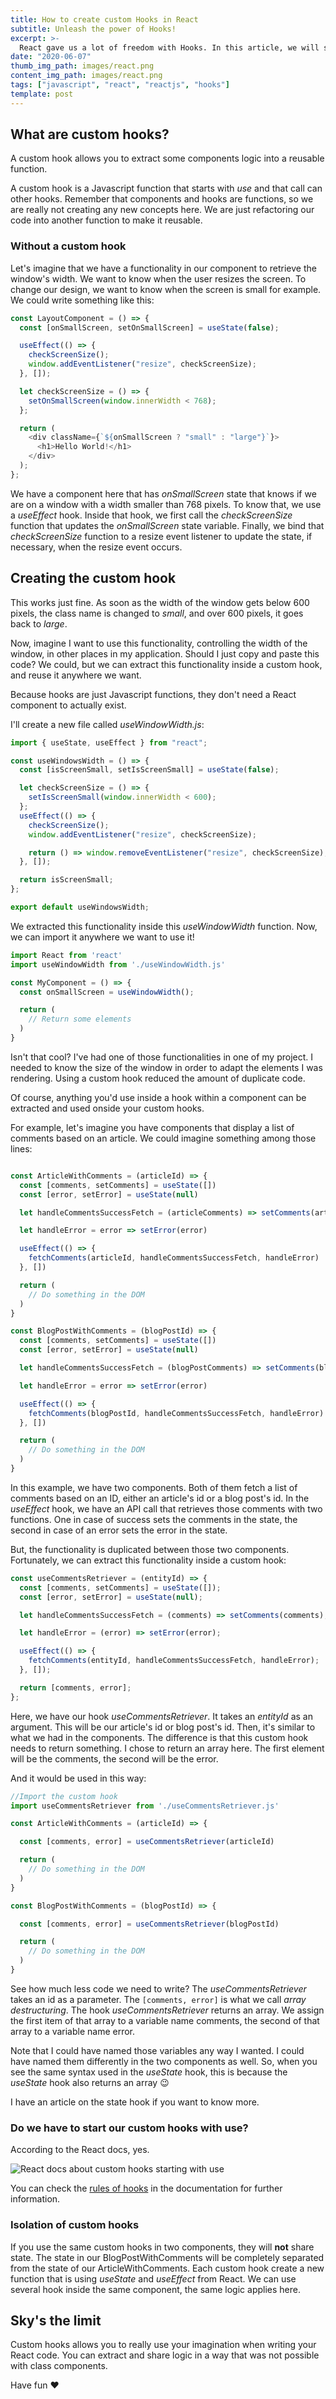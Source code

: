 ```yaml
---
title: How to create custom Hooks in React
subtitle: Unleash the power of Hooks!
excerpt: >-
  React gave us a lot of freedom with Hooks. In this article, we will see how we can write our custom Hooks to abstract logic and reduce duplicate code.
date: "2020-06-07"
thumb_img_path: images/react.png
content_img_path: images/react.png
tags: ["javascript", "react", "reactjs", "hooks"]
template: post
---
```


## What are custom hooks?

A custom hook allows you to extract some components logic into a reusable function.

A custom hook is a Javascript function that starts with _use_ and that call can other hooks. Remember that components and hooks are functions, so we are really not creating any new concepts here. We are just refactoring our code into another function to make it reusable.

### Without a custom hook

Let's imagine that we have a functionality in our component to retrieve the window's width. We want to know when the user resizes the screen. To change our design, we want to know when the screen is small for example. We could write something like this:

```javascript
const LayoutComponent = () => {
  const [onSmallScreen, setOnSmallScreen] = useState(false);

  useEffect(() => {
    checkScreenSize();
    window.addEventListener("resize", checkScreenSize);
  }, []);

  let checkScreenSize = () => {
    setOnSmallScreen(window.innerWidth < 768);
  };

  return (
    <div className={`${onSmallScreen ? "small" : "large"}`}>
      <h1>Hello World!</h1>
    </div>
  );
};
```

We have a component here that has _onSmallScreen_ state that knows if we are on a window with a width smaller than 768 pixels. To know that, we use a _useEffect_ hook. Inside that hook, we first call the _checkScreenSize_ function that updates the _onSmallScreen_ state variable. Finally, we bind that _checkScreenSize_ function to a resize event listener to update the state, if necessary, when the resize event occurs.

## Creating the custom hook

This works just fine. As soon as the width of the window gets below 600 pixels, the class name is changed to _small_, and over 600 pixels, it goes back to _large_.

Now, imagine I want to use this functionality, controlling the width of the window, in other places in my application. Should I just copy and paste this code? We could, but we can extract this functionality inside a custom hook, and reuse it anywhere we want.

Because hooks are just Javascript functions, they don't need a React component to actually exist.

I'll create a new file called _useWindowWidth.js_:

```javascript
import { useState, useEffect } from "react";

const useWindowsWidth = () => {
  const [isScreenSmall, setIsScreenSmall] = useState(false);

  let checkScreenSize = () => {
    setIsScreenSmall(window.innerWidth < 600);
  };
  useEffect(() => {
    checkScreenSize();
    window.addEventListener("resize", checkScreenSize);

    return () => window.removeEventListener("resize", checkScreenSize);
  }, []);

  return isScreenSmall;
};

export default useWindowsWidth;
```

We extracted this functionality inside this _useWindowWidth_ function. Now, we can import it anywhere we want to use it!

```javascript
import React from 'react'
import useWindowWidth from './useWindowWidth.js'

const MyComponent = () => {
  const onSmallScreen = useWindowWidth();

  return (
    // Return some elements
  )
}

```

Isn't that cool? I've had one of those functionalities in one of my project. I needed to know the size of the window in order to adapt the elements I was rendering. Using a custom hook reduced the amount of duplicate code.

Of course, anything you'd use inside a hook within a component can be extracted and used onside your custom hooks.

For example, let's imagine you have components that display a list of comments based on an article. We could imagine something among those lines:

```javascript

const ArticleWithComments = (articleId) => {
  const [comments, setComments] = useState([])
  const [error, setError] = useState(null)

  let handleCommentsSuccessFetch = (articleComments) => setComments(articleComments)

  let handleError = error => setError(error)

  useEffect(() => {
    fetchComments(articleId, handleCommentsSuccessFetch, handleError)
  }, [])

  return (
    // Do something in the DOM
  )
}

const BlogPostWithComments = (blogPostId) => {
  const [comments, setComments] = useState([])
  const [error, setError] = useState(null)

  let handleCommentsSuccessFetch = (blogPostComments) => setComments(blogPostComments)

  let handleError = error => setError(error)

  useEffect(() => {
    fetchComments(blogPostId, handleCommentsSuccessFetch, handleError)
  }, [])

  return (
    // Do something in the DOM
  )
}

```

In this example, we have two components. Both of them fetch a list of comments based on an ID, either an article's id or a blog post's id. In the _useEffect_ hook, we have an API call that retrieves those comments with two functions. One in case of success sets the comments in the state, the second in case of an error sets the error in the state.

But, the functionality is duplicated between those two components. Fortunately, we can extract this functionality inside a custom hook:

```javascript
const useCommentsRetriever = (entityId) => {
  const [comments, setComments] = useState([]);
  const [error, setError] = useState(null);

  let handleCommentsSuccessFetch = (comments) => setComments(comments);

  let handleError = (error) => setError(error);

  useEffect(() => {
    fetchComments(entityId, handleCommentsSuccessFetch, handleError);
  }, []);

  return [comments, error];
};
```

Here, we have our hook _useCommentsRetriever_. It takes an _entityId_ as an argument. This will be our article's id or blog post's id. Then, it's similar to what we had in the components. The difference is that this custom hook needs to return something. I chose to return an array here. The first element will be the comments, the second will be the error.

And it would be used in this way:

```javascript
//Import the custom hook
import useCommentsRetriever from './useCommentsRetriever.js'

const ArticleWithComments = (articleId) => {

  const [comments, error] = useCommentsRetriever(articleId)

  return (
    // Do something in the DOM
  )
}

const BlogPostWithComments = (blogPostId) => {

  const [comments, error] = useCommentsRetriever(blogPostId)

  return (
    // Do something in the DOM
  )
}
```

See how much less code we need to write? The _useCommentsRetriever_ takes an id as a parameter. The `[comments, error]` is what we call _array destructuring_. The hook _useCommentsRetriever_ returns an array. We assign the first item of that array to a variable name comments, the second of that array to a variable name error.

Note that I could have named those variables any way I wanted. I could have named them differently in the two components as well. So, when you see the same syntax used in the _useState_ hook, this is because the _useState_ hook also returns an array :wink:

I have an article on the state hook if you want to know more.

### Do we have to start our custom hooks with use?

According to the React docs, yes.

![React docs about custom hooks starting with use](./images/custom-hooks-use.png)

You can check the [rules of hooks](https://reactjs.org/docs/hooks-rules.html) in the documentation for further information.

### Isolation of custom hooks

If you use the same custom hooks in two components, they will **not** share state. The state in our BlogPostWithComments will be completely separated from the state of our ArticleWithComments. Each custom hook create a new function that is using _useState_ and _useEffect_ from React. We can use several hook inside the same component, the same logic applies here.

## Sky's the limit

Custom hooks allows you to really use your imagination when writing your React code. You can extract and share logic in a way that was not possible with class components.

Have fun :heart:
